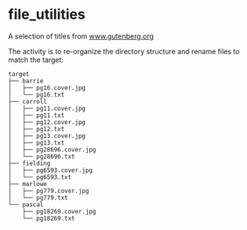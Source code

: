 # file_utilities

A selection of titles from www.gutenberg.org

The activity is to re-organize the directory structure and rename files to match the target:

```
target
├── barrie
│   ├── pg16.cover.jpg
│   └── pg16.txt
├── carroll
│   ├── pg11.cover.jpg
│   ├── pg11.txt
│   ├── pg12.cover.jpg
│   ├── pg12.txt
│   ├── pg13.cover.jpg
│   ├── pg13.txt
│   ├── pg28696.cover.jpg
│   └── pg28696.txt
├── fielding
│   ├── pg6593.cover.jpg
│   └── pg6593.txt
├── marlowe
│   ├── pg779.cover.jpg
│   └── pg779.txt
└── pascal
    ├── pg18269.cover.jpg
    └── pg18269.txt
```

